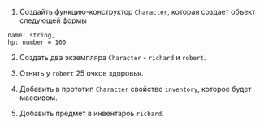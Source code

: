 1. Создайть функцию-конструктор `Character`, которая создает объект следующей формы

```
name: string,
hp: number = 100
```

2. Создать два экземпляра `Character` - `richard` и `robert`.

3. Отнять у `robert` 25 очков здоровья.

4. Добавить в прототип `Character` свойство `inventory`, которое будет массивом.

5. Добавить предмет в инвентароь `richard`.